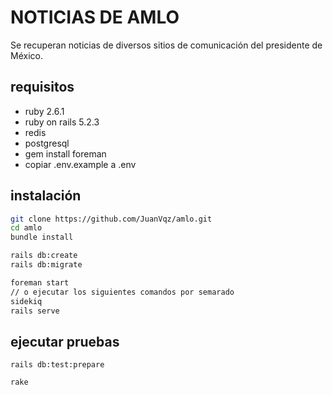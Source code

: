 # NOTICIAS DE AMLO

Se recuperan noticias de diversos sitios de comunicación del presidente de México.

## requisitos
* ruby 2.6.1
* ruby on rails 5.2.3
* redis
* postgresql
* gem install foreman
* copiar .env.example a .env

## instalación
```sh
git clone https://github.com/JuanVqz/amlo.git
cd amlo
bundle install

rails db:create
rails db:migrate

foreman start
// o ejecutar los siguientes comandos por semarado
sidekiq
rails serve
```

## ejecutar pruebas
```
rails db:test:prepare

rake
```
